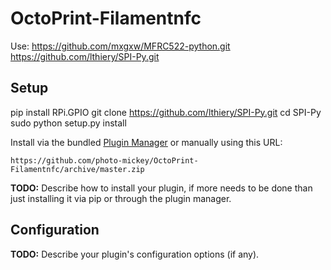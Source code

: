 # OctoPrint-Filamentnfc

Use: 
https://github.com/mxgxw/MFRC522-python.git
https://github.com/lthiery/SPI-Py.git


## Setup

pip install RPi.GPIO
git clone https://github.com/lthiery/SPI-Py.git
cd SPI-Py
sudo python setup.py install

Install via the bundled [Plugin Manager](https://github.com/foosel/OctoPrint/wiki/Plugin:-Plugin-Manager)
or manually using this URL:

    https://github.com/photo-mickey/OctoPrint-Filamentnfc/archive/master.zip

**TODO:** Describe how to install your plugin, if more needs to be done than just installing it via pip or through
the plugin manager.

## Configuration

**TODO:** Describe your plugin's configuration options (if any).
